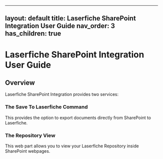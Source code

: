 <!--Copyright (c) Laserfiche.
Licensed under the MIT License. See LICENSE.md in the project root for license information.-->

---
layout: default
title: Laserfiche SharePoint Integration User Guide
nav_order: 3
has_children: true
---

# Laserfiche SharePoint Integration User Guide

## Overview

Laserfiche SharePoint Integration provides two services:

### The Save To Laserfiche Command

This provides the option to export documents directly from SharePoint to Laserfiche.

### The Repository View

This web part allows you to view your Laserfiche Repository inside SharePoint webpages.
